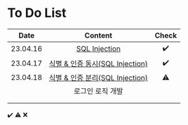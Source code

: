 # To Do List

|Date|Content|Check|
|:------:|:----------:|:---:|
|23.04.16|[SQL Injection](https://github.com/yws-318/Penetration-Testing/blob/main/Master%20Plan/Week%203/Hack/SQL%20Injection.md)|✔️|
|23.04.17|[식별 & 인증 동시(SQL Injection)](https://github.com/yws-318/Penetration-Testing/blob/main/Master%20Plan/Week%203/Hack/%EC%8B%9D%EB%B3%84%20%26%20%EC%9D%B8%EC%A6%9D%20%EB%8F%99%EC%8B%9C(SQL%20Injection).md)|✔️|
|23.04.18|[식별 & 인증 분리(SQL Injection)](https://github.com/yws-318/Penetration-Testing/blob/main/Master%20Plan/Week%203/Hack/%EC%8B%9D%EB%B3%84%20%26%20%EC%9D%B8%EC%A6%9D%20%EB%B6%84%EB%A6%AC(SQL%20Injection).md)|⚠️|
||로그인 로직 개발||
||||
||||


✔️ ⚠️ ❌